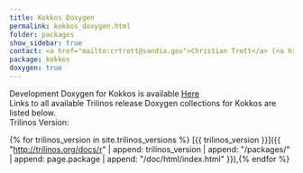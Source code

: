 ```yaml
---
title: Kokkos Doxygen
permalink: kokkos_doxygen.html
folder: packages
show_sidebar: true
contact: <a href="mailto:crtrott@sandia.gov">Christian Trott</a> (<a href="https://github.com/crtrott">@crtrott</a>), <a href="https://github.com/orgs/trilinos/teams/kokkos">@kokkos</a>
package: kokkos
doxygen: true
---
```


Development Doxygen for Kokkos is available [Here](http://trilinos.org/docs/dev/packages/kokkos/doc/html/index.html)  
Links to all available Trilinos release Doxygen collections for Kokkos are listed below.  
Trilinos Version:

{% for trilinos_version in site.trilinos_versions %}
[{{ trilinos_version }}]({{ "http://trilinos.org/docs/r" | append: trilinos_version | append: "/packages/" | append: page.package | append: "/doc/html/index.html" }}),{% endfor %}
